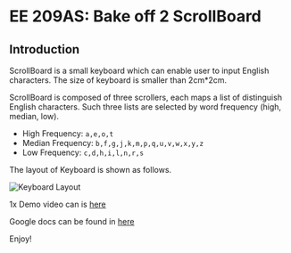 # EE 209AS: Bake off 2 ScrollBoard

## Introduction

ScrollBoard is a small keyboard which can enable user to input English characters.
The size of keyboard is smaller than 2cm*2cm.

ScrollBoard is composed of three scrollers, each maps a list of distinguish English characters. 
Such three lists are selected by word frequency (high, median, low).
- High Frequency: ```a,e,o,t```
- Median Frequency: ```b,f,g,j,k,m,p,q,u,v,w,x,y,z```
- Low Frequency: ```c,d,h,i,l,n,r,s```

The layout of Keyboard is shown as follows.

![Keyboard Layout](https://github.com/rockwellcollins/EE209AS/blob/master/Project2%20ScrollBoard/Keyboard%20Layout.png)

1x Demo video can is [here](https://vimeo.com/297024672)

Google docs can be found in [here](https://docs.google.com/presentation/d/1FERFI3zwnyUMc6V1MxCVe5KdN608VBgcFGh5JONDhDs/edit?usp=sharing)

Enjoy!
